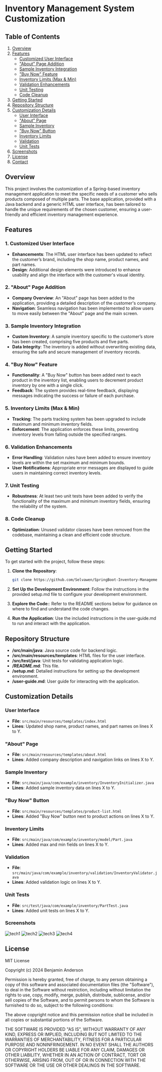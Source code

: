 # Inventory Management System Customization

## Table of Contents
1. [Overview](#overview)
2. [Features](#features)
   - [Customized User Interface](#1-customized-user-interface)
   - ["About" Page Addition](#2-about-page-addition)
   - [Sample Inventory Integration](#3-sample-inventory-integration)
   - ["Buy Now" Feature](#4-buy-now-feature)
   - [Inventory Limits (Max & Min)](#5-inventory-limits-max--min)
   - [Validation Enhancements](#6-validation-enhancements)
   - [Unit Testing](#7-unit-testing)
   - [Code Cleanup](#8-code-cleanup)
3. [Getting Started](#getting-started)
4. [Repository Structure](#repository-structure)
5. [Customization Details](#customization-details)
   - [User Interface](#user-interface)
   - ["About" Page](#about-page)
   - [Sample Inventory](#sample-inventory)
   - ["Buy Now" Button](#buy-now-button)
   - [Inventory Limits](#inventory-limits)
   - [Validation](#validation)
   - [Unit Tests](#unit-tests)
6. [Screenshots](#screenshots)
7. [License](#license)
8. [Contact](#contact)

## Overview

This project involves the customization of a Spring-based inventory management application to meet the specific needs of a customer who sells products composed of multiple parts. The base application, provided with a Java backend and a generic HTML user interface, has been tailored to handle the unique requirements of the chosen customer, ensuring a user-friendly and efficient inventory management experience.

## Features

### 1. Customized User Interface
- **Enhancements**: The HTML user interface has been updated to reflect the customer’s brand, including the shop name, product names, and part names.
- **Design**: Additional design elements were introduced to enhance usability and align the interface with the customer's visual identity.

### 2. "About" Page Addition
- **Company Overview**: An "About" page has been added to the application, providing a detailed description of the customer's company.
- **Navigation**: Seamless navigation has been implemented to allow users to move easily between the "About" page and the main screen.

### 3. Sample Inventory Integration
- **Custom Inventory**: A sample inventory specific to the customer’s store has been created, comprising five products and five parts.
- **Data Integrity**: The inventory is added without overwriting existing data, ensuring the safe and secure management of inventory records.

### 4. "Buy Now" Feature
- **Functionality**: A "Buy Now" button has been added next to each product in the inventory list, enabling users to decrement product inventory by one with a single click.
- **Feedback**: The system provides real-time feedback, displaying messages indicating the success or failure of each purchase.

### 5. Inventory Limits (Max & Min)
- **Tracking**: The parts tracking system has been upgraded to include maximum and minimum inventory fields.
- **Enforcement**: The application enforces these limits, preventing inventory levels from falling outside the specified ranges.

### 6. Validation Enhancements
- **Error Handling**: Validation rules have been added to ensure inventory levels are within the set maximum and minimum bounds.
- **User Notifications**: Appropriate error messages are displayed to guide users in maintaining correct inventory levels.

### 7. Unit Testing
- **Robustness**: At least two unit tests have been added to verify the functionality of the maximum and minimum inventory fields, ensuring the reliability of the system.

### 8. Code Cleanup
- **Optimization**: Unused validator classes have been removed from the codebase, maintaining a clean and efficient code structure.

## Getting Started

To get started with the project, follow these steps:

1. **Clone the Repository**: 
   ```bash
   git clone https://github.com/Selvawen/SpringBoot-Inventory-Management.git

2. **Set Up the Development Environment**:
    Follow the instructions in the provided setup.md file to configure your development environment.

3. **Explore the Code:**:
    Refer to the README sections below for guidance on where to find and understand the code changes.

4. **Run the Application**:
 Use the included instructions in the user-guide.md to run and interact with the application.

 ## Repository Structure

- **/src/main/java**: Java source code for backend logic.
- **/src/main/resources/templates**: HTML files for the user interface.
- **/src/test/java**: Unit tests for validating application logic.
- **/README.md**: This file.
- **/setup.md**: Detailed instructions for setting up the development environment.
- **/user-guide.md**: User guide for interacting with the application.

## Customization Details

### User Interface
- **File**: `src/main/resources/templates/index.html`
- **Lines**: Updated shop name, product names, and part names on lines X to Y.

### "About" Page
- **File**: `src/main/resources/templates/about.html`
- **Lines**: Added company description and navigation links on lines X to Y.

### Sample Inventory
- **File**: `src/main/java/com/example/inventory/InventoryInitializer.java`
- **Lines**: Added sample inventory data on lines X to Y.

### "Buy Now" Button
- **File**: `src/main/resources/templates/product-list.html`
- **Lines**: Added "Buy Now" button next to product actions on lines X to Y.

### Inventory Limits
- **File**: `src/main/java/com/example/inventory/model/Part.java`
- **Lines**: Added max and min fields on lines X to Y.

### Validation
- **File**: `src/main/java/com/example/inventory/validation/InventoryValidator.java`
- **Lines**: Added validation logic on lines X to Y.

### Unit Tests
- **File**: `src/test/java/com/example/inventory/PartTest.java`
- **Lines**: Added unit tests on lines X to Y.

### Screenshots
![tech1](https://github.com/user-attachments/assets/2836297e-4713-406b-92c2-4a22433514f5)
![tech2](https://github.com/user-attachments/assets/2e05e689-97e3-4bde-9324-f325a5a7d704)
![tech3](https://github.com/user-attachments/assets/8857c04b-5868-491d-8c38-dca9202159c2)
![tech4](https://github.com/user-attachments/assets/309e05de-475e-4fd3-92c0-e89ba421b0af)

## License

MIT License

Copyright (c) 2024 Benjamin Anderson

Permission is hereby granted, free of charge, to any person obtaining a copy of this software and associated documentation files (the "Software"), to deal in the Software without restriction, including without limitation the rights to use, copy, modify, merge, publish, distribute, sublicense, and/or sell copies of the Software, and to permit persons to whom the Software is furnished to do so, subject to the following conditions:

The above copyright notice and this permission notice shall be included in all copies or substantial portions of the Software.

THE SOFTWARE IS PROVIDED "AS IS", WITHOUT WARRANTY OF ANY KIND, EXPRESS OR IMPLIED, INCLUDING BUT NOT LIMITED TO THE WARRANTIES OF MERCHANTABILITY, FITNESS FOR A PARTICULAR PURPOSE AND NONINFRINGEMENT. IN NO EVENT SHALL THE AUTHORS OR COPYRIGHT HOLDERS BE LIABLE FOR ANY CLAIM, DAMAGES OR OTHER LIABILITY, WHETHER IN AN ACTION OF CONTRACT, TORT OR OTHERWISE, ARISING FROM, OUT OF OR IN CONNECTION WITH THE SOFTWARE OR THE USE OR OTHER DEALINGS IN THE SOFTWARE.

